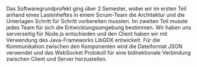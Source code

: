 Das Softwaregrundprofekt ging über 2 Semester, wobei wir im ersten Teil anhand eines Lastenheftes in einem Scrum-Team 
die Architektur und die Unterlagen Schritt für Schritt vorbereiten mussten. Im zweiten Teil musste jedes Team für sich 
die Entwicklungsumgebung bestimmen. Wir haben uns serverseitig für Node.js entschieden und den Client haben wir mit Verwendung 
des Java-Frameworks LibGDX entwickelt. Für die Kommunikation zwischen den Komponenten wird die Dateiformat JSON verwendet und das
WebSocket Protokoll für eine bidirektionale Verbindung zwischen Client und Server herzustellen.
